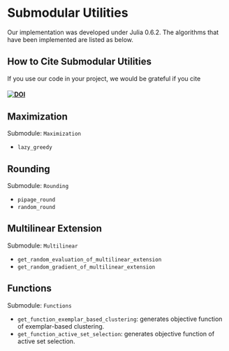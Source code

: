 # Submodular Utilities

Our implementation was developed under Julia 0.6.2. The algorithms that have been implemented are listed as below.

## How to Cite Submodular Utilities

If you use our code in your project, we would be grateful if you cite

#### [![DOI](https://zenodo.org/badge/159565266.svg)](https://zenodo.org/badge/latestdoi/159565266)

## Maximization

Submodule: `Maximization`

- `lazy_greedy`

## Rounding

Submodule: `Rounding`

- `pipage_round`
- `random_round`

## Multilinear Extension

Submodule: `Multilinear`

- `get_random_evaluation_of_multilinear_extension`
- `get_random_gradient_of_multilinear_extension`

## Functions

Submodule: `Functions`

- `get_function_exemplar_based_clustering`: generates objective function of exemplar-based clustering.
- `get_function_active_set_selection`: generates objective function of active set selection.